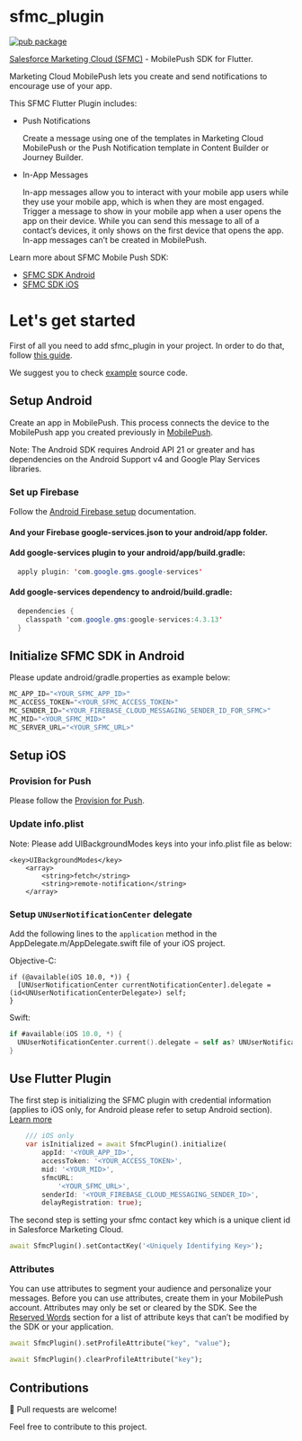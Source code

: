 # sfmc_plugin

[![pub package](https://img.shields.io/pub/v/sfmc_plugin.svg)](https://pub.dartlang.org/packages/sfmc_plugin)

[Salesforce Marketing Cloud (SFMC)](https://www.salesforce.com/) - MobilePush SDK for Flutter.

Marketing Cloud MobilePush lets you create and send notifications to encourage use of your app.

This SFMC Flutter Plugin includes:

* Push Notifications

    Create a message using one of the templates in Marketing Cloud MobilePush or the Push Notification template in Content Builder or Journey Builder.

* In-App Messages

    In-app messages allow you to interact with your mobile app users while they use your mobile app, which is when they are most engaged. Trigger a message to show in your mobile app when a user opens the app on their device. While you can send this message to all of a contact’s devices, it only shows on the first device that opens the app. In-app messages can’t be created in MobilePush.

Learn more about SFMC Mobile Push SDK: 
* [SFMC SDK Android](https://salesforce-marketingcloud.github.io/MarketingCloudSDK-Android/)
* [SFMC SDK iOS](https://salesforce-marketingcloud.github.io/MarketingCloudSDK-iOS/)

# Let's get started #

First of all you need to add sfmc_plugin in your project. In order to do that, follow [this guide](https://pub.dev/packages/sfmc_plugin/install).

We suggest you to check [example](https://github.com/sefidgaran/salesforce-marketing-cloud/tree/main/src/example) source code.

## Setup Android 
Create an app in MobilePush. This process connects the device to the MobilePush app you created previously in [MobilePush](https://salesforce-marketingcloud.github.io/MarketingCloudSDK-Android/create-apps/create-apps-overview.html).

Note: The Android SDK requires Android API 21 or greater and has dependencies on the Android Support v4 and Google Play Services libraries.

### Set up Firebase
Follow the [Android Firebase setup](https://firebase.google.com/docs/android/setup) documentation.

#### And your Firebase google-services.json to your android/app folder.

#### Add google-services plugin to your android/app/build.gradle:
```java
  apply plugin: 'com.google.gms.google-services'
```

#### Add google-services dependency to android/build.gradle:
```java
  dependencies {
    classpath 'com.google.gms:google-services:4.3.13'
  }
```
## Initialize SFMC SDK in Android

Please update android/gradle.properties as example below:
```java
MC_APP_ID="<YOUR_SFMC_APP_ID>"
MC_ACCESS_TOKEN="<YOUR_SFMC_ACCESS_TOKEN>"
MC_SENDER_ID="<YOUR_FIREBASE_CLOUD_MESSAGING_SENDER_ID_FOR_SFMC>"
MC_MID="<YOUR_SFMC_MID>"
MC_SERVER_URL="<YOUR_SFMC_URL>"
```
## Setup iOS 

###  Provision for Push
Please follow the [Provision for Push](https://salesforce-marketingcloud.github.io/MarketingCloudSDK-iOS/get-started/get-started-provision.html).

### Update info.plist
Note: Please add UIBackgroundModes keys into your info.plist file as below:

```plist
<key>UIBackgroundModes</key>
	<array>
    	<string>fetch</string>
    	<string>remote-notification</string>
	</array>
```

### Setup `UNUserNotificationCenter` delegate
Add the following lines to the `application` method in the AppDelegate.m/AppDelegate.swift file of your iOS project.

Objective-C:
```objc
if (@available(iOS 10.0, *)) {
  [UNUserNotificationCenter currentNotificationCenter].delegate = (id<UNUserNotificationCenterDelegate>) self;
}
```

Swift:
```swift
if #available(iOS 10.0, *) {
  UNUserNotificationCenter.current().delegate = self as? UNUserNotificationCenterDelegate
}
```
## Use Flutter Plugin

The first step is initializing the SFMC plugin with credential information (applies to iOS only, for Android please refer to setup Android section). 
[Learn more](https://salesforce-marketingcloud.github.io/MarketingCloudSDK-iOS/get-started/get-started-setupapps.html)

```dart
    /// iOS only
    var isInitialized = await SfmcPlugin().initialize(
        appId: '<YOUR_APP_ID>',
        accessToken: '<YOUR_ACCESS_TOKEN>',
        mid: '<YOUR_MID>',
        sfmcURL:
            '<YOUR_SFMC_URL>',
        senderId: '<YOUR_FIREBASE_CLOUD_MESSAGING_SENDER_ID>',
        delayRegistration: true);
```

The second step is setting your sfmc contact key which is a unique client id in Salesforce Marketing Cloud.

```dart
await SfmcPlugin().setContactKey('<Uniquely Identifying Key>');
```

### Attributes

You can use attributes to segment your audience and personalize your messages. Before you can use attributes, create them in your MobilePush account. Attributes may only be set or cleared by the SDK. See the [Reserved Words](https://salesforce-marketingcloud.github.io/MarketingCloudSDK-Android/sdk-implementation/device-contact-registration.html#reserved-words) section for a list of attribute keys that can’t be modified by the SDK or your application.

```dart
await SfmcPlugin().setProfileAttribute("key", "value");

await SfmcPlugin().clearProfileAttribute("key");
```

## Contributions

🍺 Pull requests are welcome!

Feel free to contribute to this project.
